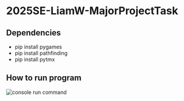 # 2025SE-LiamW-MajorProjectTask

## Dependencies 
- pip install pygames
- pip install pathfinding 
- pip install pytmx


## How to run program
![console run command](static/images/console%20command%20run.png)